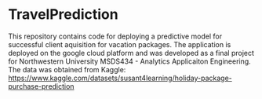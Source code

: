 # TravelPrediction

This repository contains code for deploying a predictive model for successful client aquisition for vacation packages.
The application is deployed on the google cloud platform and was developed as a final project for Northwestern University MSDS434 - Analytics Applicaiton Engineering.
The data was obtained from Kaggle: https://www.kaggle.com/datasets/susant4learning/holiday-package-purchase-prediction
